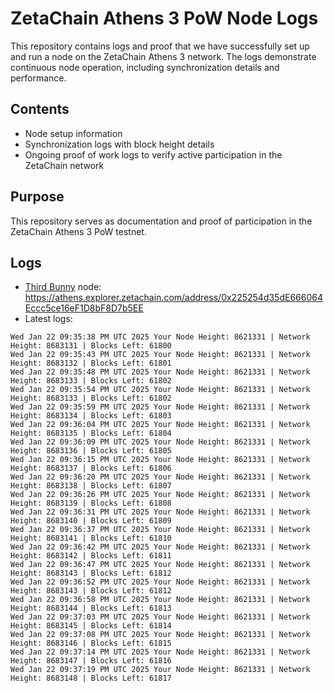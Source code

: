 # ZetaChain Athens 3 PoW Node Logs
This repository contains logs and proof that we have successfully set up and run a node on the ZetaChain Athens 3 network. The logs demonstrate continuous node operation, including synchronization details and performance.

## Contents
- Node setup information
- Synchronization logs with block height details
- Ongoing proof of work logs to verify active participation in the ZetaChain network

## Purpose
This repository serves as documentation and proof of participation in the ZetaChain Athens 3 PoW testnet.

## Logs

- [Third Bunny](https://thirdbunny.xyz/) node: https://athens.explorer.zetachain.com/address/0x225254d35dE666064Eccc5ce16eF1D8bF8D7b5EE
- Latest logs:
```
Wed Jan 22 09:35:38 PM UTC 2025 Your Node Height: 8621331 | Network Height: 8683131 | Blocks Left: 61800
Wed Jan 22 09:35:43 PM UTC 2025 Your Node Height: 8621331 | Network Height: 8683132 | Blocks Left: 61801
Wed Jan 22 09:35:48 PM UTC 2025 Your Node Height: 8621331 | Network Height: 8683133 | Blocks Left: 61802
Wed Jan 22 09:35:54 PM UTC 2025 Your Node Height: 8621331 | Network Height: 8683133 | Blocks Left: 61802
Wed Jan 22 09:35:59 PM UTC 2025 Your Node Height: 8621331 | Network Height: 8683134 | Blocks Left: 61803
Wed Jan 22 09:36:04 PM UTC 2025 Your Node Height: 8621331 | Network Height: 8683135 | Blocks Left: 61804
Wed Jan 22 09:36:09 PM UTC 2025 Your Node Height: 8621331 | Network Height: 8683136 | Blocks Left: 61805
Wed Jan 22 09:36:15 PM UTC 2025 Your Node Height: 8621331 | Network Height: 8683137 | Blocks Left: 61806
Wed Jan 22 09:36:20 PM UTC 2025 Your Node Height: 8621331 | Network Height: 8683138 | Blocks Left: 61807
Wed Jan 22 09:36:26 PM UTC 2025 Your Node Height: 8621331 | Network Height: 8683139 | Blocks Left: 61808
Wed Jan 22 09:36:31 PM UTC 2025 Your Node Height: 8621331 | Network Height: 8683140 | Blocks Left: 61809
Wed Jan 22 09:36:37 PM UTC 2025 Your Node Height: 8621331 | Network Height: 8683141 | Blocks Left: 61810
Wed Jan 22 09:36:42 PM UTC 2025 Your Node Height: 8621331 | Network Height: 8683142 | Blocks Left: 61811
Wed Jan 22 09:36:47 PM UTC 2025 Your Node Height: 8621331 | Network Height: 8683143 | Blocks Left: 61812
Wed Jan 22 09:36:52 PM UTC 2025 Your Node Height: 8621331 | Network Height: 8683143 | Blocks Left: 61812
Wed Jan 22 09:36:58 PM UTC 2025 Your Node Height: 8621331 | Network Height: 8683144 | Blocks Left: 61813
Wed Jan 22 09:37:03 PM UTC 2025 Your Node Height: 8621331 | Network Height: 8683145 | Blocks Left: 61814
Wed Jan 22 09:37:08 PM UTC 2025 Your Node Height: 8621331 | Network Height: 8683146 | Blocks Left: 61815
Wed Jan 22 09:37:14 PM UTC 2025 Your Node Height: 8621331 | Network Height: 8683147 | Blocks Left: 61816
Wed Jan 22 09:37:19 PM UTC 2025 Your Node Height: 8621331 | Network Height: 8683148 | Blocks Left: 61817
```
